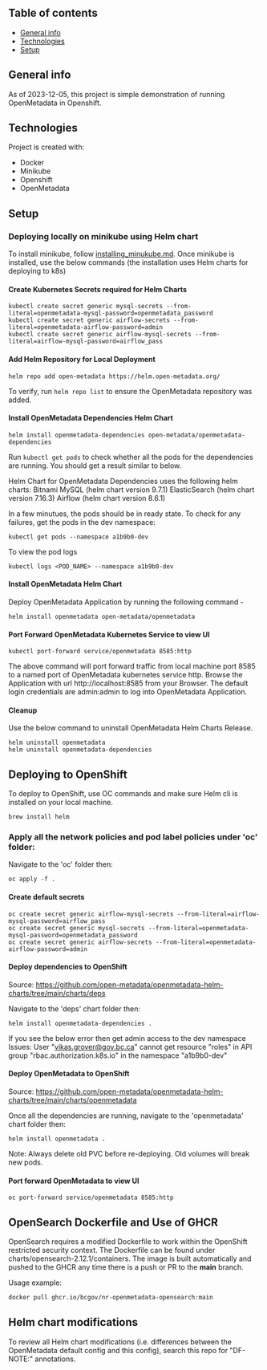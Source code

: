 ## Table of contents
* [General info](#general-info)
* [Technologies](#technologies)
* [Setup](#setup)

## General info
As of 2023-12-05, this project is simple demonstration of running OpenMetadata in Openshift. 
	
## Technologies
Project is created with:
* Docker
* Minikube
* Openshift
* OpenMetadata
	
## Setup
### Deploying locally on minikube using Helm chart
To install minikube, follow [installing_minukube.md](minikube/installing_minukube.md). Once minikube is installed, use the below commands (the installation uses Helm charts for deploying to k8s)

#### Create Kubernetes Secrets required for Helm Charts
```
kubectl create secret generic mysql-secrets --from-literal=openmetadata-mysql-password=openmetadata_password
kubectl create secret generic airflow-secrets --from-literal=openmetadata-airflow-password=admin
kubectl create secret generic airflow-mysql-secrets --from-literal=airflow-mysql-password=airflow_pass
```
#### Add Helm Repository for Local Deployment
```
helm repo add open-metadata https://helm.open-metadata.org/
```
To verify, run ```helm repo list``` to ensure the OpenMetadata repository was added.

#### Install OpenMetadata Dependencies Helm Chart
```
helm install openmetadata-dependencies open-metadata/openmetadata-dependencies
```
Run ```kubectl get pods``` to check whether all the pods for the dependencies are running. You should get a result similar to below.

Helm Chart for OpenMetadata Dependencies uses the following helm charts:
Bitnami MySQL (helm chart version 9.7.1)
ElasticSearch (helm chart version 7.16.3)
Airflow (helm chart version 8.6.1)

In a few minutues, the pods should be in ready state. To check for any failures, get the pods in the dev namespace:
```
kubectl get pods --namespace a1b9b0-dev
```
To view the pod logs
```
kubectl logs <POD_NAME> --namespace a1b9b0-dev
```
#### Install OpenMetadata Helm Chart
Deploy OpenMetadata Application by running the following command -
```
helm install openmetadata open-metadata/openmetadata
```
#### Port Forward OpenMetadata Kubernetes Service to view UI
```
kubectl port-forward service/openmetadata 8585:http
```
The above command will port forward traffic from local machine port 8585 to a named port of OpenMetadata kubernetes service http.
Browse the Application with url http://localhost:8585 from your Browser. The default login credentials are admin:admin to log into OpenMetadata Application.

#### Cleanup
Use the below command to uninstall OpenMetadata Helm Charts Release.
```
helm uninstall openmetadata
helm uninstall openmetadata-dependencies
```

## Deploying to OpenShift
To deploy to OpenShift, use OC commands and make sure Helm cli is installed on your local machine.
```
brew install helm
```

### Apply all the network policies and pod label policies under 'oc' folder:
Navigate to the 'oc' folder then:
```
oc apply -f .
```

#### Create default secrets
```
oc create secret generic airflow-mysql-secrets --from-literal=airflow-mysql-password=airflow_pass
oc create secret generic mysql-secrets --from-literal=openmetadata-mysql-password=openmetadata_password
oc create secret generic airflow-secrets --from-literal=openmetadata-airflow-password=admin
```
#### Deploy dependencies to OpenShift
Source: https://github.com/open-metadata/openmetadata-helm-charts/tree/main/charts/deps

Navigate to the 'deps' chart folder then:
```
helm install openmetadata-dependencies .
```
If you see the below error then get admin access to the dev namespace
Issues:  User "vikas.grover@gov.bc.ca" cannot get resource "roles" in API group "rbac.authorization.k8s.io" in the namespace "a1b9b0-dev"

#### Deploy OpenMetadata to OpenShift
Source: https://github.com/open-metadata/openmetadata-helm-charts/tree/main/charts/openmetadata

Once all the dependencies are running, navigate to the 'openmetadata' chart folder then:
```
helm install openmetadata .
```

Note: Always delete old PVC before re-deploying. Old volumes will break new pods.

#### Port forward OpenMetadata to view UI
```
oc port-forward service/openmetadata 8585:http
```

##  OpenSearch Dockerfile and Use of GHCR
OpenSearch requires a modified Dockerfile to work within the OpenShift restricted security context. The Dockerfile can be found under charts/opensearch-2.12.1/containers. The image is built automatically and pushed to the GHCR any time there is a push or PR to the **main** branch. 

Usage example: 
```sh
docker pull ghcr.io/bcgov/nr-openmetadata-opensearch:main
```

## Helm chart modifications
To review all Helm chart modifications (i.e. differences between the OpenMetadata default config and this config), search this repo for "DF-NOTE:" annotations.  
